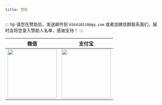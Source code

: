 ```yaml
---
title: 赞助
---
```


::: tip
请您在赞助后，发送邮件到 `656418510@qq.com` 或者加微信群联系我们，届时会将您录入赞助人名单，感谢支持！
:::

|                                   微信                                    |                                   支付宝                                   |
| :-----------------------------------------------------------------------: | :------------------------------------------------------------------------: |
| <img style="width: 160px" src="https://www.techgrow.cn/img/pay_wx.png" /> | <img style="width: 160px" src="https://www.techgrow.cn/img/pay_zfb.png" /> |
